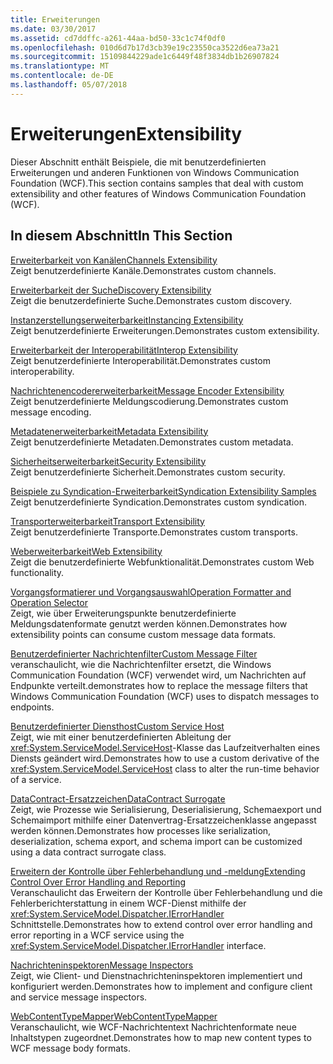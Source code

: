 ```yaml
---
title: Erweiterungen
ms.date: 03/30/2017
ms.assetid: cd7ddffc-a261-44aa-bd50-33c1c74f0df0
ms.openlocfilehash: 010d6d7b17d3cb39e19c23550ca3522d6ea73a21
ms.sourcegitcommit: 15109844229ade1c6449f48f3834db1b26907824
ms.translationtype: MT
ms.contentlocale: de-DE
ms.lasthandoff: 05/07/2018
---
```

# <a name="extensibility"></a><span data-ttu-id="dc7b2-102">Erweiterungen</span><span class="sxs-lookup"><span data-stu-id="dc7b2-102">Extensibility</span></span>
<span data-ttu-id="dc7b2-103">Dieser Abschnitt enthält Beispiele, die mit benutzerdefinierten Erweiterungen und anderen Funktionen von Windows Communication Foundation (WCF).</span><span class="sxs-lookup"><span data-stu-id="dc7b2-103">This section contains samples that deal with custom extensibility and other features of Windows Communication Foundation (WCF).</span></span>  
  
## <a name="in-this-section"></a><span data-ttu-id="dc7b2-104">In diesem Abschnitt</span><span class="sxs-lookup"><span data-stu-id="dc7b2-104">In This Section</span></span>  
 [<span data-ttu-id="dc7b2-105">Erweiterbarkeit von Kanälen</span><span class="sxs-lookup"><span data-stu-id="dc7b2-105">Channels Extensibility</span></span>](../../../../docs/framework/wcf/samples/channels-extensibility.md)  
 <span data-ttu-id="dc7b2-106">Zeigt benutzerdefinierte Kanäle.</span><span class="sxs-lookup"><span data-stu-id="dc7b2-106">Demonstrates custom channels.</span></span>  
  
 [<span data-ttu-id="dc7b2-107">Erweiterbarkeit der Suche</span><span class="sxs-lookup"><span data-stu-id="dc7b2-107">Discovery Extensibility</span></span>](../../../../docs/framework/wcf/samples/discovery-extensibility.md)  
 <span data-ttu-id="dc7b2-108">Zeigt die benutzerdefinierte Suche.</span><span class="sxs-lookup"><span data-stu-id="dc7b2-108">Demonstrates custom discovery.</span></span>  
  
 [<span data-ttu-id="dc7b2-109">Instanzerstellungserweiterbarkeit</span><span class="sxs-lookup"><span data-stu-id="dc7b2-109">Instancing Extensibility</span></span>](../../../../docs/framework/wcf/samples/instancing-extensibility.md)  
 <span data-ttu-id="dc7b2-110">Zeigt benutzerdefinierte Erweiterungen.</span><span class="sxs-lookup"><span data-stu-id="dc7b2-110">Demonstrates custom extensibility.</span></span>  
  
 [<span data-ttu-id="dc7b2-111">Erweiterbarkeit der Interoperabilität</span><span class="sxs-lookup"><span data-stu-id="dc7b2-111">Interop Extensibility</span></span>](../../../../docs/framework/wcf/samples/interop-extensibility.md)  
 <span data-ttu-id="dc7b2-112">Zeigt benutzerdefinierte Interoperabilität.</span><span class="sxs-lookup"><span data-stu-id="dc7b2-112">Demonstrates custom interoperability.</span></span>  
  
 [<span data-ttu-id="dc7b2-113">Nachrichtenencodererweiterbarkeit</span><span class="sxs-lookup"><span data-stu-id="dc7b2-113">Message Encoder Extensibility</span></span>](../../../../docs/framework/wcf/samples/message-encoder-extensibility.md)  
 <span data-ttu-id="dc7b2-114">Zeigt benutzerdefinierte Meldungscodierung.</span><span class="sxs-lookup"><span data-stu-id="dc7b2-114">Demonstrates custom message encoding.</span></span>  
  
 [<span data-ttu-id="dc7b2-115">Metadatenerweiterbarkeit</span><span class="sxs-lookup"><span data-stu-id="dc7b2-115">Metadata Extensibility</span></span>](../../../../docs/framework/wcf/samples/metadata-extensibility.md)  
 <span data-ttu-id="dc7b2-116">Zeigt benutzerdefinierte Metadaten.</span><span class="sxs-lookup"><span data-stu-id="dc7b2-116">Demonstrates custom metadata.</span></span>  
  
 [<span data-ttu-id="dc7b2-117">Sicherheitserweiterbarkeit</span><span class="sxs-lookup"><span data-stu-id="dc7b2-117">Security Extensibility</span></span>](../../../../docs/framework/wcf/samples/security-extensibility.md)  
 <span data-ttu-id="dc7b2-118">Zeigt benutzerdefinierte Sicherheit.</span><span class="sxs-lookup"><span data-stu-id="dc7b2-118">Demonstrates custom security.</span></span>  
  
 [<span data-ttu-id="dc7b2-119">Beispiele zu Syndication-Erweiterbarkeit</span><span class="sxs-lookup"><span data-stu-id="dc7b2-119">Syndication Extensibility Samples</span></span>](../../../../docs/framework/wcf/samples/syndication-extensibility-samples.md)  
 <span data-ttu-id="dc7b2-120">Zeigt benutzerdefinierte Syndication.</span><span class="sxs-lookup"><span data-stu-id="dc7b2-120">Demonstrates custom syndication.</span></span>  
  
 [<span data-ttu-id="dc7b2-121">Transporterweiterbarkeit</span><span class="sxs-lookup"><span data-stu-id="dc7b2-121">Transport Extensibility</span></span>](../../../../docs/framework/wcf/samples/transport-extensibility.md)  
 <span data-ttu-id="dc7b2-122">Zeigt benutzerdefinierte Transporte.</span><span class="sxs-lookup"><span data-stu-id="dc7b2-122">Demonstrates custom transports.</span></span>  
  
 [<span data-ttu-id="dc7b2-123">Weberweiterbarkeit</span><span class="sxs-lookup"><span data-stu-id="dc7b2-123">Web Extensibility</span></span>](../../../../docs/framework/wcf/samples/web-extensibility.md)  
 <span data-ttu-id="dc7b2-124">Zeigt die benutzerdefinierte Webfunktionalität.</span><span class="sxs-lookup"><span data-stu-id="dc7b2-124">Demonstrates custom Web functionality.</span></span>  
  
 [<span data-ttu-id="dc7b2-125">Vorgangsformatierer und Vorgangsauswahl</span><span class="sxs-lookup"><span data-stu-id="dc7b2-125">Operation Formatter and Operation Selector</span></span>](../../../../docs/framework/wcf/samples/operation-formatter-and-operation-selector.md)  
 <span data-ttu-id="dc7b2-126">Zeigt, wie über Erweiterungspunkte benutzerdefinierte Meldungsdatenformate genutzt werden können.</span><span class="sxs-lookup"><span data-stu-id="dc7b2-126">Demonstrates how extensibility points can consume custom message data formats.</span></span>  
  
 [<span data-ttu-id="dc7b2-127">Benutzerdefinierter Nachrichtenfilter</span><span class="sxs-lookup"><span data-stu-id="dc7b2-127">Custom Message Filter</span></span>](../../../../docs/framework/wcf/samples/custom-message-filter.md)  
 <span data-ttu-id="dc7b2-128">veranschaulicht, wie die Nachrichtenfilter ersetzt, die Windows Communication Foundation (WCF) verwendet wird, um Nachrichten auf Endpunkte verteilt.</span><span class="sxs-lookup"><span data-stu-id="dc7b2-128">demonstrates how to replace the message filters that Windows Communication Foundation (WCF) uses to dispatch messages to endpoints.</span></span>  
  
 [<span data-ttu-id="dc7b2-129">Benutzerdefinierter Diensthost</span><span class="sxs-lookup"><span data-stu-id="dc7b2-129">Custom Service Host</span></span>](../../../../docs/framework/wcf/samples/custom-service-host.md)  
 <span data-ttu-id="dc7b2-130">Zeigt, wie mit einer benutzerdefinierten Ableitung der <xref:System.ServiceModel.ServiceHost>-Klasse das Laufzeitverhalten eines Diensts geändert wird.</span><span class="sxs-lookup"><span data-stu-id="dc7b2-130">Demonstrates how to use a custom derivative of the <xref:System.ServiceModel.ServiceHost> class to alter the run-time behavior of a service.</span></span>  
  
 [<span data-ttu-id="dc7b2-131">DataContract-Ersatzzeichen</span><span class="sxs-lookup"><span data-stu-id="dc7b2-131">DataContract Surrogate</span></span>](../../../../docs/framework/wcf/samples/datacontract-surrogate.md)  
 <span data-ttu-id="dc7b2-132">Zeigt, wie Prozesse wie Serialisierung, Deserialisierung, Schemaexport und Schemaimport mithilfe einer Datenvertrag-Ersatzzeichenklasse angepasst werden können.</span><span class="sxs-lookup"><span data-stu-id="dc7b2-132">Demonstrates how processes like serialization, deserialization, schema export, and schema import can be customized using a data contract surrogate class.</span></span>  
  
 [<span data-ttu-id="dc7b2-133">Erweitern der Kontrolle über Fehlerbehandlung und -meldung</span><span class="sxs-lookup"><span data-stu-id="dc7b2-133">Extending Control Over Error Handling and Reporting</span></span>](../../../../docs/framework/wcf/samples/extending-control-over-error-handling-and-reporting.md)  
 <span data-ttu-id="dc7b2-134">Veranschaulicht das Erweitern der Kontrolle über Fehlerbehandlung und die Fehlerberichterstattung in einem WCF-Dienst mithilfe der <xref:System.ServiceModel.Dispatcher.IErrorHandler> Schnittstelle.</span><span class="sxs-lookup"><span data-stu-id="dc7b2-134">Demonstrates how to extend control over error handling and error reporting in a WCF service using the <xref:System.ServiceModel.Dispatcher.IErrorHandler> interface.</span></span>  
  
 [<span data-ttu-id="dc7b2-135">Nachrichteninspektoren</span><span class="sxs-lookup"><span data-stu-id="dc7b2-135">Message Inspectors</span></span>](../../../../docs/framework/wcf/samples/message-inspectors.md)  
 <span data-ttu-id="dc7b2-136">Zeigt, wie Client- und Dienstnachrichteninspektoren implementiert und konfiguriert werden.</span><span class="sxs-lookup"><span data-stu-id="dc7b2-136">Demonstrates how to implement and configure client and service message inspectors.</span></span>  
  
 [<span data-ttu-id="dc7b2-137">WebContentTypeMapper</span><span class="sxs-lookup"><span data-stu-id="dc7b2-137">WebContentTypeMapper</span></span>](../../../../docs/framework/wcf/samples/webcontenttypemapper-sample.md)  
 <span data-ttu-id="dc7b2-138">Veranschaulicht, wie WCF-Nachrichtentext Nachrichtenformate neue Inhaltstypen zugeordnet.</span><span class="sxs-lookup"><span data-stu-id="dc7b2-138">Demonstrates how to map new content types to WCF message body formats.</span></span>
